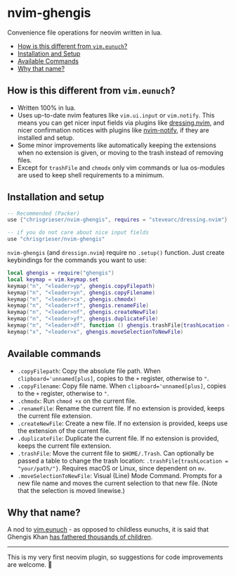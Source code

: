 # nvim-ghengis
Convenience file operations for neovim written in lua. 

<!--toc:start-->
- [How is this different from `vim.eunuch`?](#how-is-this-different-from-vimeunuch)
- [Installation and Setup](#installation-and-setup)
- [Available Commands](#available-commands)
- [Why that name?](#why-that-name)
<!--toc:end-->

## How is this different from `vim.eunuch`?
- Written 100% in lua.
- Uses up-to-date nvim features like `vim.ui.input` or `vim.notify`. This means you can get nicer input fields via plugins like [dressing.nvim](https://github.com/stevearc/dressing.nvim), and nicer confirmation notices with plugins like [nvim-notify](https://github.com/rcarriga/nvim-notify), if they are installed and setup.
- Some minor improvements like automatically keeping the extensions when no extension is given, or moving to the trash instead of removing files.
- Except for `trashFile` and `chmodx` only vim commands or lua os-modules are used to keep shell requirements to a minimum. 

## Installation and setup

```lua
-- Recommended (Packer)
use {"chrisgrieser/nvim-ghengis", requires = "stevearc/dressing.nvim"}

-- if you do not care about nice input fields
use "chrisgrieser/nvim-ghengis"
```

`nvim-ghengis` (and `dressign.nvim`) require no `.setup()` function. Just create keybindings for the commands you want to use:

```lua
local ghengis = require("ghengis")
local keymap = vim.keymap.set
keymap("n", "<leader>yp", ghengis.copyFilepath)
keymap("n", "<leader>yn", ghengis.copyFilename)
keymap("n", "<leader>cx", ghengis.chmodx)
keymap("n", "<leader>rf", ghengis.renameFile)
keymap("n", "<leader>nf", ghengis.createNewFile)
keymap("n", "<leader>yf", ghengis.duplicateFile)
keymap("n", "<leader>df", function () ghengis.trashFile{trashLocation = "your/path"} end) -- ; default '~/.Trash'. Requires macOS or Linux for `mv`.
keymap("x", "<leader>x", ghengis.moveSelectionToNewFile)
```

## Available commands
- `.copyFilepath`: Copy the absolute file path. When `clipboard='unnamed[plus]`, copies to the `+` register, otherwise to `"`.
- `.copyFilename`: Copy file name. When `clipboard='unnamed[plus]`, copies to the `+` register, otherwise to `"`.
- `.chmodx`: Run `chmod +x` on the current file.
- `.renameFile`: Rename the current file. If no extension is provided, keeps the current file extension.
- `.createNewFile`: Create a new file. If no extension is provided, keeps use the extension of the current file.
- `.duplicateFile`: Duplicate the current file. If no extension is provided, keeps the current file extension.
- `.trashFile`: Move the current file to `$HOME/.Trash`. Can optionally be passed a table to change the trash location: `.trashFile{trashLocation = "your/path/"}`. Requires macOS or Linux, since dependent on `mv`. 
- `.moveSelectionToNewFile`: Visual (Line) Mode Command. Prompts for a new file name and moves the current selection to that new file. (Note that the selection is moved linewise.)

## Why that name?
A nod to [vim.eunuch](https://github.com/tpope/vim-eunuch) - as opposed to childless eunuchs, it is said that Ghengis Khan [has fathered thousands of children](https://allthatsinteresting.com/genghis-khan-children).

---

This is my very first neovim plugin, so suggestions for code improvements are welcome. 🙏
